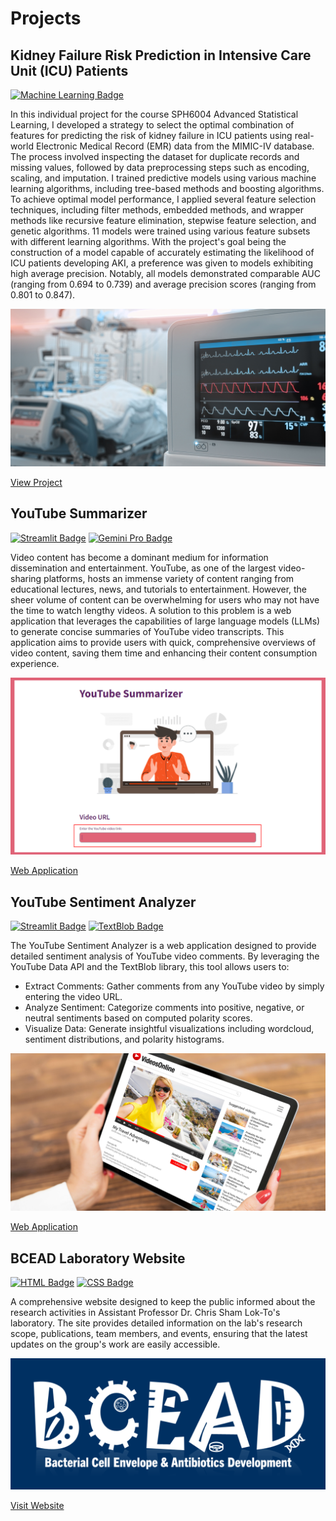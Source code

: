 # Projects

<!-- ![banner](/assets/img/profile_banner.jpg) -->

## Kidney Failure Risk Prediction in Intensive Care Unit (ICU) Patients

<td>
  <a href=' '><img src="https://img.shields.io/badge/Machine Learning-green" alt="Machine Learning Badge"></a>
</td>

In this individual project for the course SPH6004 Advanced Statistical Learning, I developed a strategy to select the optimal combination of features for predicting the risk of kidney failure in ICU patients using real-world Electronic Medical Record (EMR) data from the MIMIC-IV database. The process involved inspecting the dataset for duplicate records and missing values, followed by data preprocessing steps such as encoding, scaling, and imputation. I trained predictive models using various machine learning algorithms, including tree-based methods and boosting algorithms. To achieve optimal model performance, I applied several feature selection techniques, including filter methods, embedded methods, and wrapper methods like recursive feature elimination, stepwise feature selection, and genetic algorithms. 11 models were trained using various feature subsets with different learning algorithms. With the project's goal being the construction of a model capable of accurately estimating the likelihood of ICU patients developing AKI, a preference was given to models exhibiting high average precision. Notably, all models demonstrated comparable AUC (ranging from 0.694 to 0.739) and average precision scores (ranging from 0.801 to 0.847).

![icu](/assets/img/icu.jpg)

<a href="https://github.com/shihjen/AKI_Prediction_ICU_Patients" class="button-link">View Project</a>


## YouTube Summarizer

<td>
  <a href=' '><img src="https://img.shields.io/badge/Streamlit-red" alt="Streamlit Badge"></a>
  <a href=' '><img src="https://img.shields.io/badge/Gemini Pro-purple" alt="Gemini Pro Badge"></a> 
</td>

Video content has become a dominant medium for information dissemination and entertainment. YouTube, as one of the largest video-sharing platforms, hosts an immense variety of content ranging from educational lectures, news, and tutorials to entertainment. However, the sheer volume of content can be overwhelming for users who may not have the time to watch lengthy videos. A solution to this problem is a web application that leverages the capabilities of large language models (LLMs) to generate concise summaries of YouTube video transcripts. This application aims to provide users with quick, comprehensive overviews of video content, saving them time and enhancing their content consumption experience.

![youtube](/assets/img/yt_summarizer.png)

<a href="https://shihjen-youtube-summarizer-app-m6seph.streamlit.app/" class="button-link">Web Application</a>


## YouTube Sentiment Analyzer

<td>
  <a href=' '><img src="https://img.shields.io/badge/Streamlit-red" alt="Streamlit Badge"></a>
  <a href=' '><img src="https://img.shields.io/badge/TextBlob-blue" alt="TextBlob Badge"></a> 
</td>

The YouTube Sentiment Analyzer is a web application designed to provide detailed sentiment analysis of YouTube video comments. By leveraging the YouTube Data API and the TextBlob library, this tool allows users to:

- Extract Comments: Gather comments from any YouTube video by simply entering the video URL.
- Analyze Sentiment: Categorize comments into positive, negative, or neutral sentiments based on computed polarity scores.
- Visualize Data: Generate insightful visualizations including wordcloud, sentiment distributions, and polarity histograms.

![youtube](/assets/img/youtube.jpg)

<a href="https://shihjen-youtube-sentimentanalyzer-app-7ecszs.streamlit.app/" class="button-link">Web Application</a>

## BCEAD Laboratory Website

<td>
  <a href=' '><img src="https://img.shields.io/badge/HTML-e34c26" alt="HTML Badge"></a>
  <a href=' '><img src="https://img.shields.io/badge/CSS-blue" alt="CSS Badge"></a> 
</td>

A comprehensive website designed to keep the public informed about the research activities in Assistant Professor Dr. Chris Sham Lok-To's laboratory. The site provides detailed information on the lab's research scope, publications, team members, and events, ensuring that the latest updates on the group's work are easily accessible.

![BCEAD_Banner](/assets/img/bcead.png)

<a href="https://bcead.github.io/chris-sham-lab/" class="button-link">Visit Website</a>


